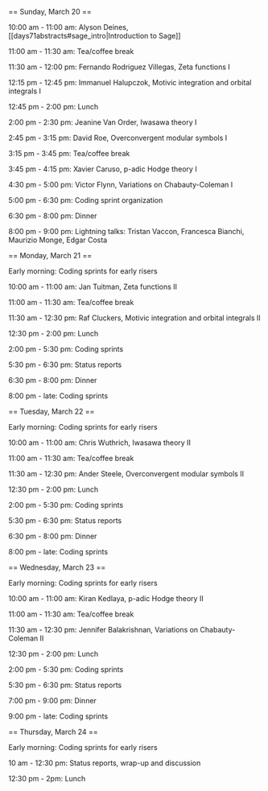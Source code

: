 == Sunday, March 20 ==

10:00 am - 11:00 am: Alyson Deines, [[days71abstracts#sage_intro|Introduction to Sage]]

11:00 am - 11:30 am: Tea/coffee break

11:30 am - 12:00 pm: Fernando Rodriguez Villegas, Zeta functions I 

12:15 pm - 12:45 pm: Immanuel Halupczok, Motivic integration and orbital integrals I 

12:45 pm -  2:00 pm: Lunch

2:00 pm -  2:30 pm: Jeanine Van Order, Iwasawa theory I

2:45 pm -  3:15 pm: David Roe, Overconvergent modular symbols I

3:15 pm -  3:45 pm: Tea/coffee break

3:45 pm -  4:15 pm: Xavier Caruso, p-adic Hodge theory I

4:30 pm -  5:00 pm: Victor Flynn, Variations on Chabauty-Coleman I

5:00 pm -  6:30 pm: Coding sprint organization

6:30 pm - 8:00 pm: Dinner

8:00 pm - 9:00 pm: Lightning talks: Tristan Vaccon, Francesca Bianchi, Maurizio Monge, Edgar Costa

== Monday, March 21 ==

Early morning: Coding sprints for early risers

10:00 am - 11:00 am: Jan Tuitman, Zeta functions II

11:00 am - 11:30 am: Tea/coffee break

11:30 am - 12:30 pm: Raf Cluckers, Motivic integration and orbital integrals II

12:30 pm - 2:00 pm: Lunch

2:00 pm - 5:30 pm: Coding sprints

5:30 pm - 6:30 pm: Status reports

6:30 pm - 8:00 pm: Dinner

8:00 pm - late: Coding sprints 

== Tuesday, March 22 ==

Early morning: Coding sprints for early risers

10:00 am - 11:00 am: Chris Wuthrich, Iwasawa theory II

11:00 am - 11:30 am: Tea/coffee break

11:30 am - 12:30 pm: Ander Steele, Overconvergent modular symbols II

12:30 pm - 2:00 pm: Lunch

2:00 pm - 5:30 pm: Coding sprints

5:30 pm - 6:30 pm: Status reports

6:30 pm - 8:00 pm: Dinner

8:00 pm - late: Coding sprints 

== Wednesday, March 23 ==

Early morning: Coding sprints for early risers

10:00 am - 11:00 am: Kiran Kedlaya, p-adic Hodge theory II

11:00 am - 11:30 am: Tea/coffee break

11:30 am - 12:30 pm: Jennifer Balakrishnan,  Variations on Chabauty-Coleman II

12:30 pm - 2:00 pm: Lunch

2:00 pm - 5:30 pm: Coding sprints

5:30 pm - 6:30 pm: Status reports

7:00 pm - 9:00 pm: Dinner

9:00 pm - late: Coding sprints 

== Thursday, March 24 ==

Early morning: Coding sprints for early risers

10 am - 12:30 pm: Status reports, wrap-up and discussion

12:30 pm - 2pm: Lunch
